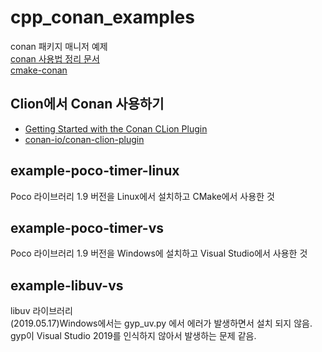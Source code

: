 # cpp_conan_examples
conan 패키지 매니저 예제  
[conan 사용법 정리 문서 ](http://bit.ly/2WUsxsU )  
[cmake-conan](https://github.com/conan-io/cmake-conan )    

    
    
## Clion에서 Conan 사용하기
- [Getting Started with the Conan CLion Plugin](https://blog.jetbrains.com/clion/2019/05/getting-started-with-the-conan-clion-plugin/ )
- [conan-io/conan-clion-plugin](https://github.com/conan-io/conan-clion-plugin  )  
  
  
## example-poco-timer-linux
Poco 라이브러리 1.9 버전을 Linux에서 설치하고 CMake에서 사용한 것
  
  
  
## example-poco-timer-vs
Poco 라이브러리 1.9 버전을 Windows에 설치하고 Visual Studio에서 사용한 것
  
  
## example-libuv-vs
libuv 라이브러리  
(2019.05.17)Windows에서는 gyp_uv.py 에서 에러가 발생하면서 설치 되지 않음.    
gyp이 Visual Studio 2019를 인식하지 않아서 발생하는 문제 같음.  